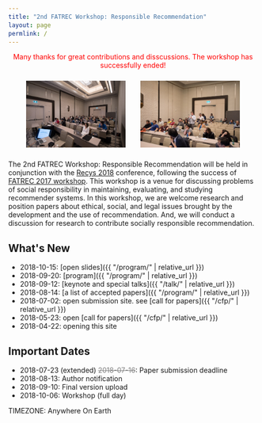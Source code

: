 ```yaml
---
title: "2nd FATREC Workshop: Responsible Recommendation"
layout: page
permlink: /
---
```


<div style="color: red; text-align: center;">Many thanks for great contributions and disscussions. The workshop has successfully ended!</div>

<div style="text-align: center; margin-top: 3ex; margin-bottom: 3ex;">
<img src="Fatrec-workshop-Recsys-2018-copyrights-intotheminds-market-research-agency-1.jpg" style="width: 40%; margin-right: 5%;">
<img src="Fatrec-workshop-Recsys-2018-copyrights-intotheminds-market-research-agency-8.jpg" style="width: 40%;">
</div>

The 2nd FATREC Workshop: Responsible Recommendation will be held in conjunction with the [Recys 2018](https://recsys.acm.org/recsys18/) conference, following the success of [FATREC 2017 workshop](https://piret.gitlab.io/fatrec/).
This workshop is a venue for discussing problems of social responsibility in maintaining, evaluating, and studying recommender systems.
In this workshop, we are welcome research and position papers about ethical, social, and legal issues brought by the development and the use of recommendation.
And, we will conduct a discussion for research to contribute socially responsible recommendation.

## What's New

* 2018-10-15: [open slides]({{ "/program/" | relative_url }})
* 2018-09-20: [program]({{ "/program/" | relative_url }})
* 2018-09-12: [keynote and special talks]({{ "/talk/" | relative_url }})
* 2018-08-14: [a list of accepted papers]({{ "/program/" | relative_url }})
* 2018-07-02: open submission site. see [call for papers]({{ "/cfp/" | relative_url }})
* 2018-05-23: open [call for papers]({{ "/cfp/" | relative_url }})
* 2018-04-22: opening this site

## Important Dates

* 2018-07-23 (extended) <del style="color: gray;">2018-07-16</del>: Paper submission deadline
* 2018-08-13: Author notification
* 2018-09-10: Final version upload
* 2018-10-06: Workshop (full day)

TIMEZONE: Anywhere On Earth
